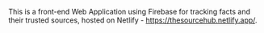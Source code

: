 This is a front-end Web Application using Firebase for tracking facts and their trusted sources, hosted on Netlify - https://thesourcehub.netlify.app/.

